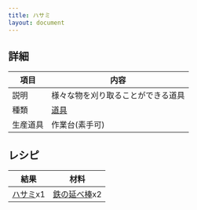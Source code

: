```yaml
---
title: ハサミ
layout: document
---
```

## 詳細

|項目|内容|
|---|---|
|説明|様々な物を刈り取ることができる道具|
|種類|[道具](道具)|
|生産道具|作業台(素手可)|

## レシピ

|結果|材料|
|---|---|
|[ハサミ](ハサミ)x1|[鉄の延べ棒](鉄の延べ棒)x2|
